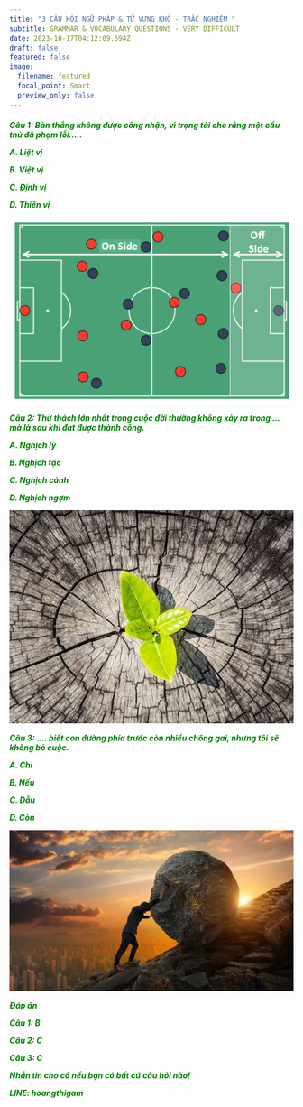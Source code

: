 ```yaml
---
title: "3 CÂU HỎI NGỮ PHÁP & TỪ VỰNG KHÓ - TRẮC NGHIỆM "
subtitle: GRAMMAR & VOCABULARY QUESTIONS - VERY DIFFICULT
date: 2023-10-17T04:12:09.594Z
draft: false
featured: false
image:
  filename: featured
  focal_point: Smart
  preview_only: false
---
```

**<h5 style="color:GREEN;">** Câu 1: Bàn thắng không được công nhận, vì trọng tài cho rằng một cầu thủ đã phạm lỗi.....

A. Liệt vị

B. Việt vị

C. Định vị

D. Thiên vị

![](sport-soccer-football-offside.png)

Câu 2: Thử thách lớn nhất trong cuộc đời thường không xảy ra trong ... mà là sau khi đạt được thành công. 

A. Nghịch lý

B. Nghịch tặc

C. Nghịch cảnh

D. Nghịch ngợm

![](avatar1671432168565-1671432168820862529146.jpg.webp)

Câu 3: .... biết con đường phía trước còn nhiều chông gai, nhưng tôi sẽ không bỏ cuộc.

A. Chỉ

B. Nếu

C. Dẫu

D. Còn

![](080420-1-.png.webp)

Đáp án

Câu 1: B

Câu 2: C

Câu 3: C

**Nhắn tin cho cô nếu bạn có bất cứ câu hỏi nào!**

LINE: hoangthigam